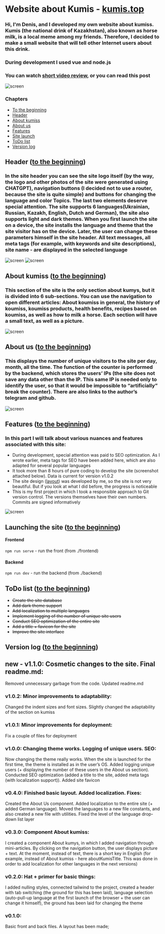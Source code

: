 <a name="beginning"></a>

# Website about Kumis - [kumis.top](https://kumis.top)

### Hi, I'm Denis, and I developed my own website about kumiss. Kumis (the national drink of Kazakhstan), also known as horse milk, is a local meme among my friends. Therefore, I decided to make a small website that will tell other Internet users about this drink.

### During development I used vue and node.js

### You can watch [short video review](https://youtu.be/KMbhWf6lDHY), or you can read this post

![screen](https://github.com/DenisGradov/Kumis/git-imgs/allSite.png?raw=true)

### Chapters

- [To the beginning](#beginning)
- [Header](#Header)
- [About kumiss](#About_kumys)
- [About us](#About_us)
- [Features](#Features)
- [Site launch](#launch)
- [ToDo list](#there_list)
- [Version log](#log)

<a name="Header"></a>

## Header ([to the beginning](#beginning))

### In the site header you can see the site logo itself (by the way, the logo and other photos of the site were generated using CHATGPT), navigation buttons (I decided not to use a router, because the site is quite simple) and buttons for changing the language and color Topics. The last two elements deserve special attention. The site supports 6 languages ​​(Ukrainian, Russian, Kazakh, English, Dutch and German), the site also supports light and dark themes. When you first launch the site on a device, the site installs the language and theme that the site visitor has on the device. Later, the user can change these parameters himself in the site header. All text messages, all meta tags (for example, with keywords and site descriptions), site name - are displayed in the selected language


![screen](https://github.com/DenisGradov/Kumis/git-imgs/header1.png?raw=true)
![screen](https://github.com/DenisGradov/Kumis/git-imgs/header2.png?raw=true)

<a name="About_kumys"></a>

## About kumiss ([to the beginning](#beginning))

### This section of the site is the only section about kumys, but it is divided into 6 sub-sections. You can use the navigation to open different articles: About koumiss in general, the history of koumiss, koumiss products, health benefits, recipes based on koumiss, as well as how to milk a horse. Each section will have a small text, as well as a picture.

![screen](https://github.com/DenisGradov/Kumis/git-imgs/aboutKumis.png?raw=true)

<a name="About_us"></a>

## About us ([to the beginning](#beginning))

### This displays the number of unique visitors to the site per day, month, all the time. The function of the counter is performed by the backend, which stores the users’ IPs (the site does not save any data other than the IP. This same IP is needed only to identify the user, so that it would be impossible to “artificially” break the counter). There are also links to the author’s telegram and github.

![screen](https://github.com/DenisGradov/Kumis/git-imgs/aboutUs.png?raw=true)

<a name="Features"></a>

## Features ([to the beginning](#beginning))

### In this part I will talk about various nuances and features associated with this site:
* During development, special attention was paid to SEO optimization. As I wrote earlier, meta tags for SEO have been added here, which are also adapted for several popular languages
* It took more than 8 hours of pure coding to develop the site (screenshot attached below). Data is current for version v1.0.2
* The site design ([layout](https://www.figma.com/design/MjiRUgvpn9xfWQzulohnVn/Untitled?node-id=16-50&t=ZQrErRU0Y8qslwbE-1)) was developed by me, so the site is not very beautiful. But if you look at what I did before, the progress is noticeable
* This is my first project in which I took a responsible approach to Git version control. The versions themselves have their own numbers. Commits are signed informatively

![screen](https://github.com/DenisGradov/Kumis/git-imgs/time-for-project.png?raw=true)

<a name="launch"></a>

## Launching the site ([to the beginning](#beginning))

#### Frontend

`npm run serve` - run the front (from ./frontend)

#### Backend

`npm run dev` - run the backend (from ./backend)

<a name="there_list"></a>

## ToDo list ([to the beginning](#beginning))
* ~~Create the site database~~
* ~~Add dark theme support~~
* ~~Add localization to multiple languages~~
* ~~Implement logging of the number of unique site users~~
* ~~Conduct SEO optimization of the entire site~~
* ~~Add a title + favicon for the site~~
* ~~Improve the site interface~~


<a name="log"></a>

## Version log ([to the beginning](#beginning))

## new - v1.1.0: Cosmetic changes to the site. Final readme.md:
Removed unnecessary garbage from the code. Updated readme.md

### v1.0.2: Minor improvements to adaptability:

Changed the indent sizes and font sizes. Slightly changed the adaptability of the section on kumiss

### v1.0.1: Minor improvements for deployment:

Fix a couple of files for deployment

### v1.0.0: Changing theme works. Logging of unique users. SEO:

Now changing the theme really works. When the site is launched for the first time, the theme is installed as in the user’s OS. Added logging
unique users (+ displaying the number of these users in the About us section). Conducted SEO optimization (added a title to the site,
added meta tags (with localization support)). Added site favicon

### v0.4.0: Finished basic layout. Added localization. Fixes:

Created the About Us component. Added localization to the entire site (+ added German language). Moved the languages ​​to a new file
constants, and also created a new file with utilities. Fixed the level of the language drop-down list layer

### v0.3.0: Component About kumiss:

I created a component About kumys, in which I added navigation through mini-articles. By clicking on the navigation button, the user displays
picture + text. At the moment, instead of text, there is a short key in English (for example, instead of About kumiss - here
aboutKumisTitle. This was done in order to add localization for other languages ​​in the next versions)

### v0.2.0: Hat + primer for basic things:

I added nulling styles, connected tailwind to the project, created a header with tab switching (the ground for this has been laid),
language selection (auto-pull-up
language at the first launch of the browser + the user can change it himself), the ground has been laid for changing the theme

### v0.1.0:

Basic front and back files. A layout has been made;

